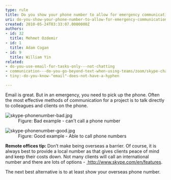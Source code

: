 ```yaml
---
type: rule
title: Do you show your phone number to allow for emergency communication?
uri: do-you-show-your-phone-number-to-allow-for-emergency-communication
created: 2010-05-24T03:33:07.0000000Z
authors:
- id: 32
  title: Mehmet Ozdemir
- id: 1
  title: Adam Cogan
- id: 9
  title: William Yin
related:
- do-you-use-email-for-tasks-only---not-chatting
- communication---do-you-go-beyond-text-when-using-teams/zoom/skype-chat
- tiny:-do-you-know-"email"-does-not-have-a-hyphen

---
```




<span class='intro'> <div><span class="s1"> Email is great. But in an emergency, you need to pick up the phone. Often the most effective methods of communication for a project is to talk directly to colleagues and clients on the phone.</span><br></div> </span>

<dl class="badImage"><dt>
      <img src="/PublishingImages/skype-phonenumber-bad.jpg" alt="skype-phonenumber-bad.jpg" />
   </dt><dd>Figure&#58; Bad example - can't call a phone number</dd></dl><dl class="goodImage"><dt>
      <img src="/PublishingImages/skype-phonenumber-good.jpg" alt="skype-phonenumber-good.jpg" />
   </dt><dd>Figure&#58; Good example - Able to call phone numbers</dd></dl><p>
   <b>Remote offices tip&#58; </b>Don’t make being overseas a barrier. ​Of course,​ it is always best to provide a local number as that gives clients peace of mind and keep their costs down.&#160;Not many clients will call an international number and there are lots of options -&#160;<a href="http&#58;//www.skype.com/en/features/"> 
      <span class="s1">http&#58;//www.skype.com/en/features</span></a>.</p><p>The next best alternative is to at least show your overseas phone number.​<br></p>


